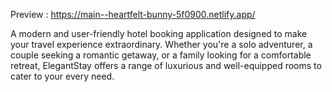 Preview : https://main--heartfelt-bunny-5f0900.netlify.app/        

A modern and user-friendly hotel booking application designed to make your travel experience extraordinary. Whether you're a solo adventurer, a couple seeking a romantic getaway, or a family looking for a comfortable retreat, ElegantStay offers a range of luxurious and well-equipped rooms to cater to your every need.
